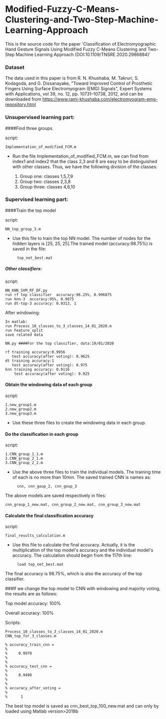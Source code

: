 # Modified-Fuzzy-C-Means-Clustering-and-Two-Step-Machine-Learning-Approach
This is the source code for the paper 'Classification of Electromyographic Hand Gesture Signals Using Modified Fuzzy C-Means Clustering and Two-Step Machine Learning Approach (DOI:10.1109/TNSRE.2020.2986884)'

### Dataset
The data used in this paper is from R. N. Khushaba, M. Takruri, S. Kodagoda, and G. Dissanayake, "Toward Improved Control of Prosthetic Fingers Using Surface Electromyogram (EMG) Signals", Expert Systems with Applications, vol 39, no. 12, pp. 10731–10738, 2012,  and can be downloaded from https://www.rami-khushaba.com/electromyogram-emg-repository.html


### Unsupervised learning part:

####Find three groups

script: 

	Implementation_of_modified_FCM.m

- Run the file Implementation\_of\_modified\_FCM.m, we can find from index1 and index2 that the class 2,3 and 8 are easy to be distinguished with other classes. Thus, we have the following division of the classes:

     1. Group one: classes 1,5,7,9
     2. Group two: classes 2,3,8
     3. Group three: classes 4,6,10

### Supervised learning part:

####Train the top model

script: 
	
	NN_top_group_3.m

- Use this file to train the top NN model. The number of nodes for the hidden layers is [25, 25, 25].The trained model (accuracy:98.75%) is saved in the file:

		top_net_best.mat

##### Other classifiers:
script: 

	NN_KNN_SVM_RF_DF.py
	run rf top classifier  accuracy:96.25%, 0.996875
	run knn-3  accuracy:95%, 0.9875
	run dt-top-3 accuracy: 0.9313, 1
After windowing:

	In matlab:
	run Process_10_classes_to_3_classes_14_01_2020.m
	run Feature_split
	save related data

	NN.py ####For the top classifier, data:19/01/2020
	
	rf training accuracy:0.9956
	   test accuracy(after voting): 0.9625
	dt training accuracy:1
	   test accuracy(after voting): 0.975
	knn training accuracy: 0.9116
		test accuracy(after voting): 0.925

	
	 

#### Obtain the windowing data of each group

script: 

    1.new_group1.m
	2.new_group2.m
	3.new_group3.m

- Use these three files to create the windowing data in each group.

#### Do the classification in each group


script: 

    1.CNN_group_1_1.m 
	2.CNN_group_2_1.m
	3.CNN_group_2_2.m

- Use the above three files to train the individual models. The training time of each is no more than 10min. The saved trained CNN is names as:
 

		cnn, cnn_goup_2, cnn_goup_3

The above models are saved respectively in files:

	cnn_group_1_new.mat, cnn_group_2_new.mat, cnn_group_3_new.mat





#### Calculate the final classification accuracy


script: 

	final_results_calculation.m

- Use this file to calculate the final accuracy. Actually, it is the multiplication of the top model's accuracy and the individual model's accuracy. The calculation should begin from the 117th line:
 

		load top_net_best.mat


The final accuracy is 98.75%, which is also the accuracy of the top classifier. 

###If we change the top model to CNN with windowing and majority voting, the results are as follows:

Top model accuracy: 100%

Overall accuracy: 100%

Scripts:

	Process_10_classes_to_3_classes_14_01_2020.m
	CNN_top_for_3_classes.m

	% accuracy_train_cnn =
	% 
	%     0.9970
	% 
	% 
	% accuracy_test_cnn =
	% 
	%     0.9498
	% 
	% 
	% accuracy_after_voting =
	% 
	%      1
 

The best top model is saved as cnn_best_top_100_new.mat and can only by loaded using Matlab version>2018b


